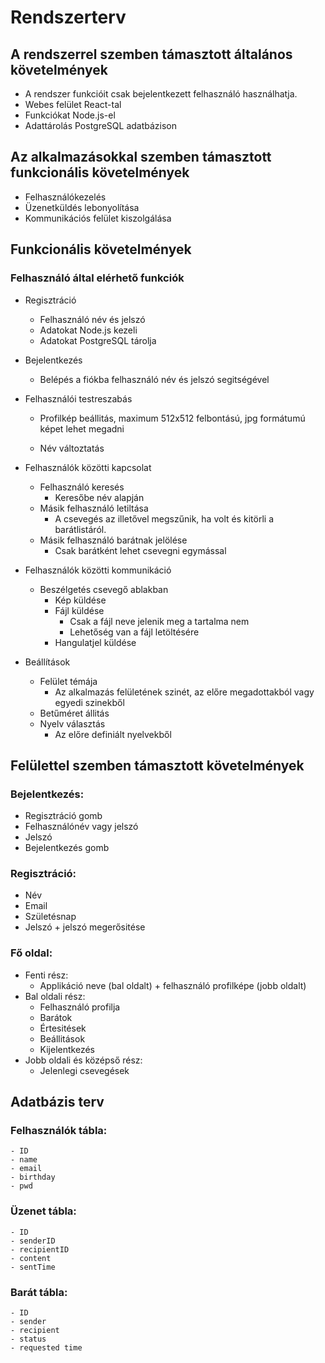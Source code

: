# Rendszerterv

## A rendszerrel szemben támasztott általános követelmények

- A rendszer funkcióit csak bejelentkezett felhasználó használhatja.
- Webes felület React-tal
- Funkciókat Node.js-el
- Adattárolás PostgreSQL adatbázison

## Az alkalmazásokkal szemben támasztott funkcionális követelmények

- Felhasználókezelés
- Üzenetküldés lebonyolítása
- Kommunikációs felület kiszolgálása

## Funkcionális követelmények

### Felhasználó által elérhető funkciók

- Regisztráció
    - Felhasználó név és jelszó
    - Adatokat Node.js kezeli
    - Adatokat PostgreSQL tárolja

- Bejelentkezés
    - Belépés a fiókba felhasználó név és jelszó segitségével

- Felhasználói testreszabás
    - Profilkép beállitás, maximum 512x512 felbontású, jpg formátumú képet lehet megadni

    - Név változtatás

- Felhasználók közötti kapcsolat
    - Felhasználó keresés
        - Keresőbe név alapján
    - Másik felhasználó letiltása
        - A csevegés az illetővel megszűnik, ha volt és kitörli a barátlistáról.
    - Másik felhasználó barátnak jelölése
        - Csak barátként lehet csevegni egymással

- Felhasználók közötti kommunikáció
    - Beszélgetés csevegő ablakban
        - Kép küldése
        - Fájl küldése
            - Csak a fájl neve jelenik meg a tartalma nem
            - Lehetőség van a fájl letöltésére
        - Hangulatjel küldése

- Beállítások
    - Felület témája
        - Az alkalmazás felületének szinét, az előre megadottakból vagy egyedi szinekből
    - Betűméret állitás
    - Nyelv választás
        - Az előre definiált nyelvekből


## Felülettel szemben támasztott követelmények
### Bejelentkezés:

- Regisztráció gomb
- Felhasználónév vagy jelszó
- Jelszó
- Bejelentkezés gomb

### Regisztráció:
- Név
- Email
- Születésnap
- Jelszó + jelszó megerősitése

### Fő oldal:
- Fenti rész:
    - Applikáció neve (bal oldalt) + felhasználó profilképe (jobb oldalt)
- Bal oldali rész:
    - Felhasználó profilja
    - Barátok
    - Értesitések
    - Beállitások
    - Kijelentkezés
- Jobb oldali és középső rész:
    - Jelenlegi csevegések

## Adatbázis terv
### Felhasználók tábla:
    - ID
    - name
    - email
    - birthday
    - pwd
### Üzenet tábla:
    - ID 
    - senderID
    - recipientID
    - content
    - sentTime
### Barát tábla:
    - ID
    - sender
    - recipient
    - status
    - requested time 